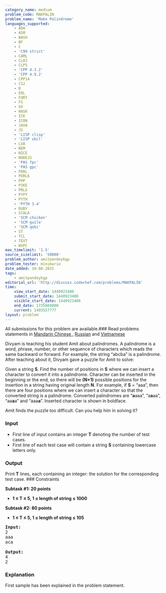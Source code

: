 ```yaml
---
category_name: medium
problem_code: MAKPALIN
problem_name: 'Make Palindrome'
languages_supported:
    - ADA
    - ASM
    - BASH
    - BF
    - C
    - 'C99 strict'
    - CAML
    - CLOJ
    - CLPS
    - 'CPP 4.3.2'
    - 'CPP 4.9.2'
    - CPP14
    - CS2
    - D
    - ERL
    - FORT
    - FS
    - GO
    - HASK
    - ICK
    - ICON
    - JAVA
    - JS
    - 'LISP clisp'
    - 'LISP sbcl'
    - LUA
    - NEM
    - NICE
    - NODEJS
    - 'PAS fpc'
    - 'PAS gpc'
    - PERL
    - PERL6
    - PHP
    - PIKE
    - PRLG
    - PYPY
    - PYTH
    - 'PYTH 3.4'
    - RUBY
    - SCALA
    - 'SCM chicken'
    - 'SCM guile'
    - 'SCM qobi'
    - ST
    - TCL
    - TEXT
    - WSPC
max_timelimit: '1.5'
source_sizelimit: '50000'
problem_author: amitpandeykgp
problem_tester: minimario
date_added: 10-08-2015
tags:
    - amitpandeykgp
editorial_url: 'http://discuss.codechef.com/problems/MAKPALIN'
time:
    view_start_date: 1440923400
    submit_start_date: 1440923400
    visible_start_date: 1440923400
    end_date: 1735669800
    current: 1493557777
layout: problem
---
```

All submissions for this problem are available.###  Read problems statements in [Mandarin Chinese ](http://www.codechef.com/download/translated/LTIME27/mandarin/MAKPALIN.pdf) , [Russian](http://www.codechef.com/download/translated/LTIME27/russian/MAKPALIN.pdf) and [Vietnamese](http://www.codechef.com/download/translated/LTIME27/vietnamese/MAKPALIN.pdf)

Divyam is teaching his student Amit about palindromes. A palindrome is a word, phrase, number, or other sequence of characters which reads the same backward or forward. For example, the string “abcba” is a palindrome. After teaching about it, Divyam gave a puzzle for Amit to solve:

Given a string **S**. Find the number of positions in **S** where we can insert a character to convert it into a palindrome. Character can be inserted in the beginning or the end, so there will be **(N+1)** possible positions for the insertion in a string having original length **N**. For example, if **S** = “aaa”, then there are four positions where we can insert a character so that the converted string is a palindrome. Converted palindromes are “**a**aaa”, “a**a**aa”, “aa**a**a” and “aaa**a**”. Inserted character is shown in boldface.

Amit finds the puzzle too difficult. Can you help him in solving it?

### Input

- First line of input contains an integer **T** denoting the number of test cases.
- First line of each test case will contain a string **S** containing lowercase letters only.

### Output

Print **T** lines, each containing an integer: the solution for the corresponding test case. ### Constraints

**Subtask #1: 20 points**

- **1 ≤ T ≤ 5, 1 ≤ length of string ≤ 1000**

**Subtask #2: 80 points**

- **1 ≤ T ≤ 5, 1 ≤ length of string ≤ 105**

<pre><b>Input:</b>
2
aaa
aca

<b>Output:</b>
4
2
</pre>
### Explanation

First sample has been explained in the problem statement.
